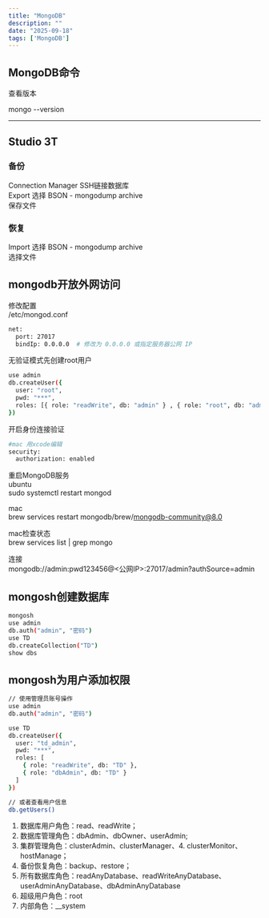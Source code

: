 ```yaml
---
title: "MongoDB"
description: ""
date: "2025-09-18"
tags: ['MongoDB']
---
```


## MongoDB命令

查看版本

mongo --version

---

## Studio 3T  

### 备份  

Connection Manager SSH链接数据库  
Export 选择 BSON - mongodump archive  
保存文件

### 恢复  

Import 选择 BSON - mongodump archive  
选择文件

## mongodb开放外网访问

修改配置  
/etc/mongod.conf
~~~sh
net:
  port: 27017
  bindIp: 0.0.0.0  # 修改为 0.0.0.0 或指定服务器公网 IP
~~~

无验证模式先创建root用户  
~~~sh
use admin
db.createUser({
  user: "root",
  pwd: "***", 
  roles: [{ role: "readWrite", db: "admin" } , { role: "root", db: "admin" } ]
})
~~~

开启身份连接验证  
~~~sh
#mac 用xcode编辑
security:  
  authorization: enabled
~~~

重启MongoDB服务  
ubuntu  
sudo systemctl restart mongod

mac  
brew services restart mongodb/brew/mongodb-community@8.0

mac检查状态  
brew services list | grep mongo

连接  
mongodb://admin:pwd123456@<公网IP>:27017/admin?authSource=admin

## mongosh创建数据库
~~~sh
mongosh
use admin
db.auth("admin", "密码")
use TD
db.createCollection("TD")
show dbs
~~~

## mongosh为用户添加权限
~~~sh
// 使用管理员账号操作
use admin
db.auth("admin", "密码")

use TD
db.createUser({
  user: "td_admin",
  pwd: "***",
  roles: [
    { role: "readWrite", db: "TD" },
    { role: "dbAdmin", db: "TD" }
  ]
})

// 或者查看用户信息
db.getUsers()
~~~

1. 数据库用户角色：read、readWrite；
2. 数据库管理角色：dbAdmin、dbOwner、userAdmin;
1. 集群管理角色：clusterAdmin、clusterManager、4. clusterMonitor、hostManage；
4. 备份恢复角色：backup、restore；
5. 所有数据库角色：readAnyDatabase、readWriteAnyDatabase、userAdminAnyDatabase、dbAdminAnyDatabase
6. 超级用户角色：root
7. 内部角色：__system